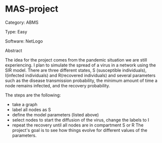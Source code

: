 # MAS-project

Category: ABMS

Type: Easy

Software: NetLogo

Abstract
    
The idea for the project comes from the pandemic situation we are still experiencing. I plan to simulate the spread of a virus in a network using the SIR model. There are three different states, S (susceptible individuals), I(infected individuals) and R(recovered individuals) and several parameters such as the disease transmission probability, the minimum amount of time a node remains infected, and the recovery probability.

The steps are the following:
- take a graph
- label all nodes as S
- define the model parameters (listed above)
- select nodes to start the diffusion of the virus, change the labels to I
- repeat the recovery until all nodes are in compartment S or R
The project's goal is to see how things evolve for different values of the parameters.
